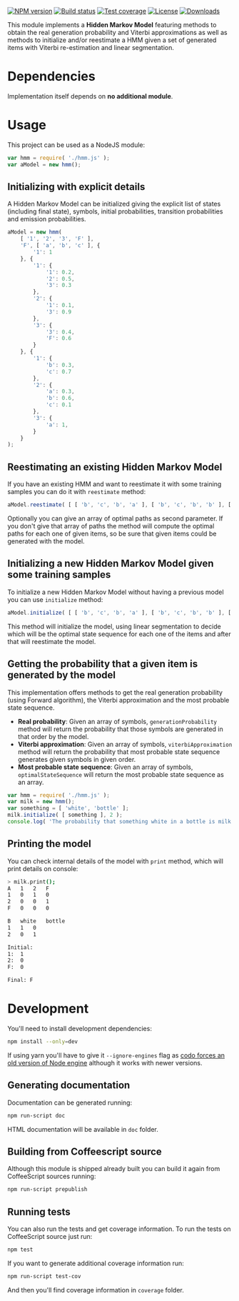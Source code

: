 [![NPM version][npm-image]][npm-url]
[![Build status][travis-image]][travis-url]
[![Test coverage][coveralls-image]][coveralls-url]
[![License][license-image]][license-url]
[![Downloads][downloads-image]][downloads-url]

This module implements a **Hidden Markov Model** featuring methods to obtain the real generation probability and Viterbi approximations as well as methods to initialize and/or reestimate a HMM given a set of generated items with Viterbi re-estimation and linear segmentation.

# Dependencies

Implementation itself depends on **no additional module**.

# Usage

This project can be used as a NodeJS module:

```javascript
var hmm = require( './hmm.js' );
var aModel = new hmm();
```

## Initializing with explicit details

A Hidden Markov Model can be initialized giving the explicit list of states (including final state), symbols, initial probabilities, transition probabilities and emission probabilities.

```javascript
aModel = new hmm(
	[ '1', '2', '3', 'F' ],
	'F', [ 'a', 'b', 'c' ], {
		'1': 1
	}, {
		'1': {
			'1': 0.2,
			'2': 0.5,
			'3': 0.3
		},
		'2': {
			'1': 0.1,
			'3': 0.9
		},
		'3': {
			'3': 0.4,
			'F': 0.6
		}
	}, {
		'1': {
			'b': 0.3,
			'c': 0.7
		},
		'2': {
			'a': 0.3,
			'b': 0.6,
			'c': 0.1
		},
		'3': {
			'a': 1,
		}
	}
);
```

## Reestimating an existing Hidden Markov Model

If you have an existing HMM and want to reestimate it with some training samples you can do it with `reestimate` method:

```javascript
aModel.reestimate( [ [ 'b', 'c', 'b', 'a' ], [ 'b', 'c', 'b', 'b' ], [ 'b', 'c', 'b', 'd' ] ] );

```

Optionally you can give an array of optimal paths as second parameter. If you don't give that array of paths the method will compute the optimal paths for each one of given items, so be sure that given items could be generated with the model.

## Initializing a new Hidden Markov Model given some training samples

To initialize a new Hidden Markov Model without having a previous model you can use `initialize` method:

```javascript
aModel.initialize( [ [ 'b', 'c', 'b', 'a' ], [ 'b', 'c', 'b', 'b' ], [ 'b', 'c', 'b', 'd' ] ], 3 );
```

This method will initialize the model, using linear segmentation to decide which will be the optimal state sequence for each one of the items and after that will reestimate the model.

## Getting the probability that a given item is generated by the model

This implementation offers methods to get the real generation probability (using Forward algorithm), the Viterbi approximation and the most probable state sequence.

* **Real probability**: Given an array of symbols, `generationProbability` method will return the probability that those symbols are generated in that order by the model.
* **Viterbi approximation**: Given an array of symbols, `viterbiApproximation` method will return the probability that most probable state sequence generates given symbols in given order.
* **Most probable state sequence**: Given an array of symbols, `optimalStateSequence` will return the most probable state sequence as an array.

```javascript
var hmm = require( './hmm.js' );
var milk = new hmm();
var something = [ 'white', 'bottle' ];
milk.initialize( [ something ], 2 );
console.log( 'The probability that something white in a bottle is milk is ' +  ( milk.generationProbability( something ) * 100 ) + '%.' );
```

## Printing the model

You can check internal details of the model with `print` method, which will print details on console:

```bash
> milk.print();
A	1	2	F
1	0	1	0
2	0	0	1
F	0	0	0

B	white	bottle
1	1	0
2	0	1

Initial:
1:	1
2:	0
F:	0

Final: F
```

# Development

You'll need to install development dependencies:

```bash
npm install --only=dev
```

If using yarn you'll have to give it `--ignore-engines` flag as [codo forces an old version of Node engine](https://github.com/coffeedoc/codo/issues/260) although it works with newer versions.

## Generating documentation

Documentation can be generated running:

```bash
npm run-script doc
```

HTML documentation will be available in `doc` folder.

## Building from Coffeescript source

Although this module is shipped already built you can build it again from CoffeeScript sources running:

```bash
npm run-script prepublish
```

## Running tests

You can also run the tests and get coverage information. To run the tests on CoffeeScript source just run:

```bash
npm test
```

If you want to generate additional coverage information run:

```bash
npm run-script test-cov
```

And then you'll find coverage information in `coverage` folder.

[npm-image]: https://img.shields.io/npm/v/HiddenMarkovModel.svg?style=flat-square
[npm-url]: https://npmjs.org/package/HiddenMarkovModel
[travis-image]: https://img.shields.io/travis/Sumolari/hmm.svg?style=flat-square
[travis-url]: https://travis-ci.org/Sumolari/hmm
[coveralls-image]: https://img.shields.io/coveralls/Sumolari/hmm.svg?style=flat-square
[coveralls-url]: https://coveralls.io/r/Sumolari/hmm
[license-image]: http://img.shields.io/npm/l/HiddenMarkovModel.svg?style=flat-square
[license-url]: https://opensource.org/licenses/MIT
[downloads-image]: http://img.shields.io/npm/dm/HiddenMarkovModel.svg?style=flat-square
[downloads-url]: https://npmjs.org/package/HiddenMarkovModel